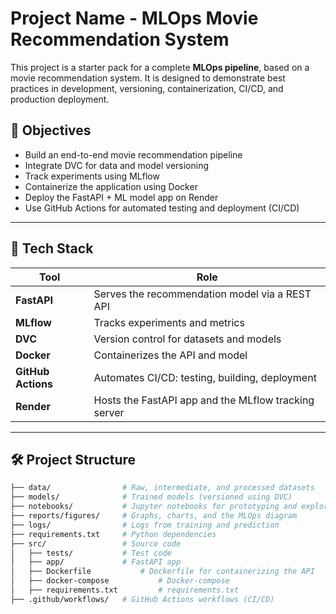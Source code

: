 # Project Name - MLOps Movie Recommendation System

This project is a starter pack for a complete **MLOps pipeline**, based on a movie recommendation system. It is designed to demonstrate best practices in development, versioning, containerization, CI/CD, and production deployment.

## 🎯 Objectives

- Build an end-to-end movie recommendation pipeline
- Integrate DVC for data and model versioning
- Track experiments using MLflow
- Containerize the application using Docker
- Deploy the FastAPI + ML model app on Render
- Use GitHub Actions for automated testing and deployment (CI/CD)

---

## 🔧 Tech Stack

| Tool         | Role                                                       |
|--------------|------------------------------------------------------------|
| **FastAPI**  | Serves the recommendation model via a REST API             |
| **MLflow**   | Tracks experiments and metrics                             |
| **DVC**      | Version control for datasets and models                    |
| **Docker**   | Containerizes the API and model                            |
| **GitHub Actions** | Automates CI/CD: testing, building, deployment       |
| **Render**   | Hosts the FastAPI app and the MLflow tracking server       |

---

## 🛠️ Project Structure

```bash
├── data/                # Raw, intermediate, and processed datasets
├── models/              # Trained models (versioned using DVC)
├── notebooks/           # Jupyter notebooks for prototyping and exploration
├── reports/figures/     # Graphs, charts, and the MLOps diagram
├── logs/                # Logs from training and prediction
├── requirements.txt     # Python dependencies
├── src/                 # Source code
│   ├── tests/           # Test code
│   ├── app/             # FastAPI app
│   ├── Dockerfile           # Dockerfile for containerizing the API
│   ├── docker-compose           # Docker-compose
│   ├── requirements.txt         # requirements.txt
├── .github/workflows/   # GitHub Actions workflows (CI/CD)
